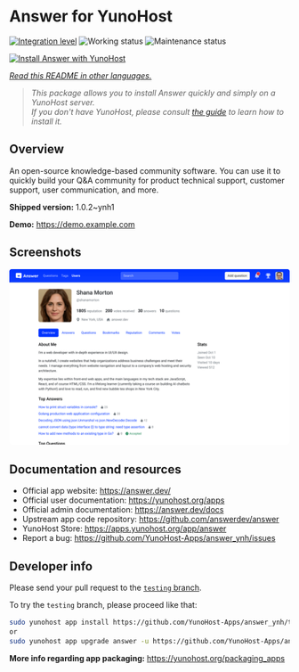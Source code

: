 <!--
N.B.: This README was automatically generated by <https://github.com/YunoHost/apps/tree/master/tools/readme_generator>
It shall NOT be edited by hand.
-->

# Answer for YunoHost

[![Integration level](https://dash.yunohost.org/integration/answer.svg)](https://dash.yunohost.org/appci/app/answer) ![Working status](https://ci-apps.yunohost.org/ci/badges/answer.status.svg) ![Maintenance status](https://ci-apps.yunohost.org/ci/badges/answer.maintain.svg)

[![Install Answer with YunoHost](https://install-app.yunohost.org/install-with-yunohost.svg)](https://install-app.yunohost.org/?app=answer)

*[Read this README in other languages.](./ALL_README.md)*

> *This package allows you to install Answer quickly and simply on a YunoHost server.*  
> *If you don't have YunoHost, please consult [the guide](https://yunohost.org/install) to learn how to install it.*

## Overview

An open-source knowledge-based community software. You can use it to quickly build your Q&A community for product technical support, customer support, user communication, and more.


**Shipped version:** 1.0.2~ynh1

**Demo:** <https://demo.example.com>

## Screenshots

![Screenshot of Answer](./doc/screenshots/screenshot.png)

## Documentation and resources

- Official app website: <https://answer.dev/>
- Official user documentation: <https://yunohost.org/apps>
- Official admin documentation: <https://answer.dev/docs>
- Upstream app code repository: <https://github.com/answerdev/answer>
- YunoHost Store: <https://apps.yunohost.org/app/answer>
- Report a bug: <https://github.com/YunoHost-Apps/answer_ynh/issues>

## Developer info

Please send your pull request to the [`testing` branch](https://github.com/YunoHost-Apps/answer_ynh/tree/testing).

To try the `testing` branch, please proceed like that:

```bash
sudo yunohost app install https://github.com/YunoHost-Apps/answer_ynh/tree/testing --debug
or
sudo yunohost app upgrade answer -u https://github.com/YunoHost-Apps/answer_ynh/tree/testing --debug
```

**More info regarding app packaging:** <https://yunohost.org/packaging_apps>
